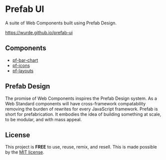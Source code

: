 # Prefab UI

A suite of Web Components built using Prefab Design.

https://wurde.github.io/prefab-ui

## Components

- [pf-bar-chart](/packages/pf-bar-chart/README.md)
- [pf-icons](/packages/pf-icons/README.md)
- [pf-layouts](/packages/pf-layouts/README.md)

## Prefab Design

The promise of Web Components inspires the Prefab Design system.
As a Web Standard components will have cross-framework compatability
removing the burden of rewrites for every JavaScript framework.
Prefab is short for prefabrication. It embodies the idea of
building something at scale, to be modular, and with mass appeal.

## License

This project is __FREE__ to use, reuse, remix, and resell. This is
made possible by the [MIT license](/LICENSE).
